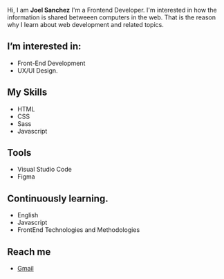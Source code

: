 Hi, I am **Joel Sanchez**
I'm a Frontend Developer. I'm interested in how the information is shared betweeen computers in the web.
That is the reason why I learn about web development and related topics.

## I’m interested in:
  - Front-End Development
  - UX/UI Design.

## My Skills
  - HTML
  - CSS
  - Sass
  - Javascript

## Tools
  - Visual Studio Code
  - Figma
  
## Continuously learning.
  - English
  - Javascript
  - FrontEnd Technologies and Methodologies
  
## Reach me 
  - <a href="mailto:joelalejsanchez@gmail.com">Gmail</a>
